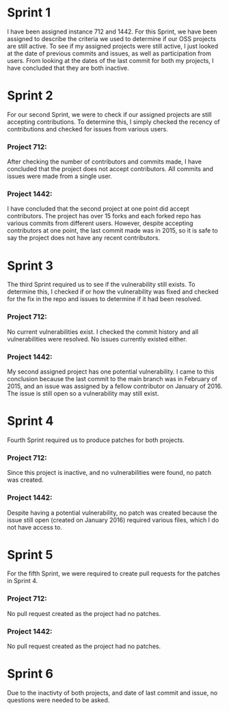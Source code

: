 # Sprint 1

I have been assigned instance 712 and 1442. For this Sprint, we have been assigned to describe the criteria we used to determine if our OSS projects are still active. To see if my assigned projects were still active, I just looked at the date of previous commits and issues, as well as participation from users. From looking at the dates of the last commit for both my projects, I have concluded that they are both inactive.  

# Sprint 2

For our second Sprint, we were to check if our assigned projects are still accepting contributions. To determine this, I simply checked the recency of contributions and checked for issues from various users. 

### Project 712:

After checking the number of contributors and commits made, I have concluded that the project does not accept contributors. All commits and issues were made from a single user. 

### Project 1442: 

I have concluded that the second project at one point did accept contributors. The project has over 15 forks and each forked repo has various commits from different users. However, despite accepting contributors at one point, the last commit made was in 2015, so it is safe to say the project does not have any recent contributors. 

# Sprint 3

The third Sprint required us to see if the vulnerability still exists. To determine this, I checked if or how the vulnerability was fixed and checked for the fix in the repo and issues to determine if it had been resolved.  

### Project 712:

No current vulnerabilities exist. I checked the commit history and all vulnerabilities were resolved. No issues currently existed either. 

### Project 1442:

My second assigned project has one potential vulnerability. I came to this conclusion because the last commit to the main branch was in February of 2015, and an issue was assigned by a fellow contributor on January of 2016. The issue is still open so a vulnerability may still exist. 

# Sprint 4

Fourth Sprint required us to produce patches for both projects. 

### Project 712:

Since this project is inactive, and no vulnerabilities were found, no patch was created.

### Project 1442:

Despite having a potential vulnerability, no patch was created because the issue still open (created on January 2016) required various files, which I do not have access to. 

# Sprint 5

For the fifth Sprint, we were required to create pull requests for the patches in Sprint 4.

### Project 712:

No pull request created as the project had no patches.

### Project 1442:

No pull request created as the project had no patches.

# Sprint 6

Due to the inactivty of both projects, and date of last commit and issue, no questions were needed to be asked.
